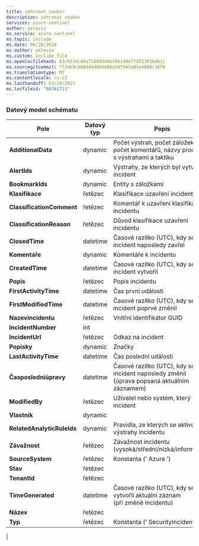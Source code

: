 ```yaml
---
title: zahrnout soubor
description: zahrnout soubor
services: azure-sentinel
author: yelevin
ms.service: azure-sentinel
ms.topic: include
ms.date: 06/28/2020
ms.author: yelevin
ms.custom: include file
ms.openlocfilehash: 63cb53dc60a718892d4bf86140e7fd51303bd61c
ms.sourcegitcommit: 772eb9c6684dd4864e0ba507945a83e48b8c16f0
ms.translationtype: MT
ms.contentlocale: cs-CZ
ms.lasthandoff: 03/19/2021
ms.locfileid: "88761711"
---
```

### <a name="the-data-model-of-the-schema"></a>Datový model schématu

| Pole | Datový typ | Popis |
| ---- | ---- | ---- |
| **AdditionalData** | dynamic | Počet výstrah, počet záložek, počet komentářů, názvy produktů s výstrahami a taktiku |
| **AlertIds** | dynamic | Výstrahy, ze kterých byl vytvořen incident |
| **BookmarkIds** | dynamic | Entity s záložkami |
| **Klasifikace** | řetězec | Klasifikace uzavření incidentu |
| **ClassificationComment** | řetězec | Komentář k uzavření klasifikace incidentu |
| **ClassificationReason** | řetězec | Důvod klasifikace uzavření incidentu |
| **ClosedTime** | datetime | Časové razítko (UTC), kdy se incident naposledy zavřel |
| **Komentáře** | dynamic | Komentáře k incidentu |
| **CreatedTime** | datetime | Časové razítko (UTC), kdy se incident vytvořil |
| **Popis** | řetězec | Popis incidentu |
| **FirstActivityTime** | datetime | Čas první události |
| **FirstModifiedTime** | datetime | Časové razítko (UTC), kdy se incident poprvé změnil |
| **Nazevincidentu** | řetězec | Vnitřní identifikátor GUID |
| **IncidentNumber** | int |  |
| **IncidentUrl** | řetězec | Odkaz na incident |
| **Popisky** | dynamic | Značky |
| **LastActivityTime** | datetime | Čas poslední události |
| **Časposledníúpravy** | datetime | Časové razítko (UTC), kdy se incident naposledy změnil <br>(úprava popsaná aktuálním záznamem) |
| **ModifiedBy** | řetězec | Uživatel nebo systém, který změnil incident |
| **Vlastník** | dynamic |  |
| **RelatedAnalyticRuleIds** | dynamic | Pravidla, ze kterých se aktivovaly výstrahy incidentu |
| **Závažnost** | řetězec | Závažnost incidentu (vysoká/střední/nízká/informativní) |
| **SourceSystem** | řetězec | Konstanta (' Azure ') |
| **Stav** | řetězec |  |
| **TenantId** | řetězec |  |
| **TimeGenerated** | datetime | Časové razítko (UTC), kdy se vytvořil aktuální záznam <br>(při změně incidentu) |
| **Název** | řetězec | 
| **Typ** | řetězec | Konstanta (' SecurityIncident ') |
|
